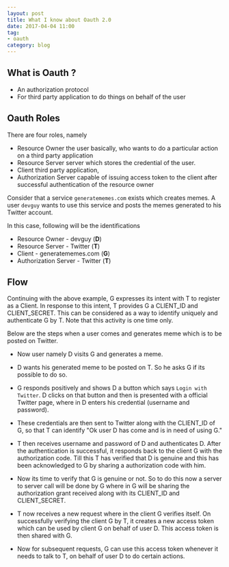 ```yaml
---
layout: post
title: What I know about Oauth 2.0
date: 2017-04-04 11:00
tag:
- oauth
category: blog
---
```


## What is Oauth ?

* An authorization protocol
* For third party application to do things on behalf of the user

## Oauth Roles

There are four roles, namely

* Resource Owner
    the user basically, who wants to do a particular action on a third party application
* Resource Server
    server which stores the credential of the user.
* Client
    third party application,
* Authorization Server
    capable of issuing access token to the client after successful authentication of the resource owner

Consider that a service `generatememes.com` exists which creates memes. A user `devguy` wants to use this service and posts the memes generated to his Twitter account.

In this case, following will be the identifications

* Resource Owner - devguy (**D**)
* Resource Server - Twitter (**T**)
* Client - generatememes.com (**G**)
* Authorization Server - Twitter (**T**)

## Flow

Continuing with the above example, G expresses its intent with T to register as a Client. In response to this intent, T provides G a CLIENT_ID and CLIENT_SECRET. This can be considered as a way to identify uniquely and authenticate G by T. Note that this activity is one time only.

Below are the steps when a user comes and generates meme which is to be posted on Twitter.

* Now user namely D visits G and generates a meme.

* D wants his generated meme to be posted on T. So he asks G if its possible to do so.

* G responds positively and shows D a button which says `Login with Twitter`. D clicks on that button and then is presented with a official Twitter page, where in D enters his credential (username and password).

* These credentials are then sent to Twitter along with the CLIENT_ID of G, so that T can identify "Ok user D has come and is in need of using G."

* T then receives username and password of D and authenticates D. After the authentication is successful, it responds back to the client G with the authorization code. Till this T has verified that D is genuine and this has been acknowledged to G by sharing a authorization code with him.

* Now its time to verify that G is genuine or not. So to do this now a server to server call will be done by G where in G will be sharing the authorization grant received along with its CLIENT_ID and CLIENT_SECRET.

* T now receives a new request where in the client G verifies itself. On successfully verifying the client G by T, it creates a new access token which can be used by client G on behalf of user D. This access token is then shared with G.

* Now for subsequent requests, G can use this access token whenever it needs to talk to T, on behalf of user D to do certain actions.
